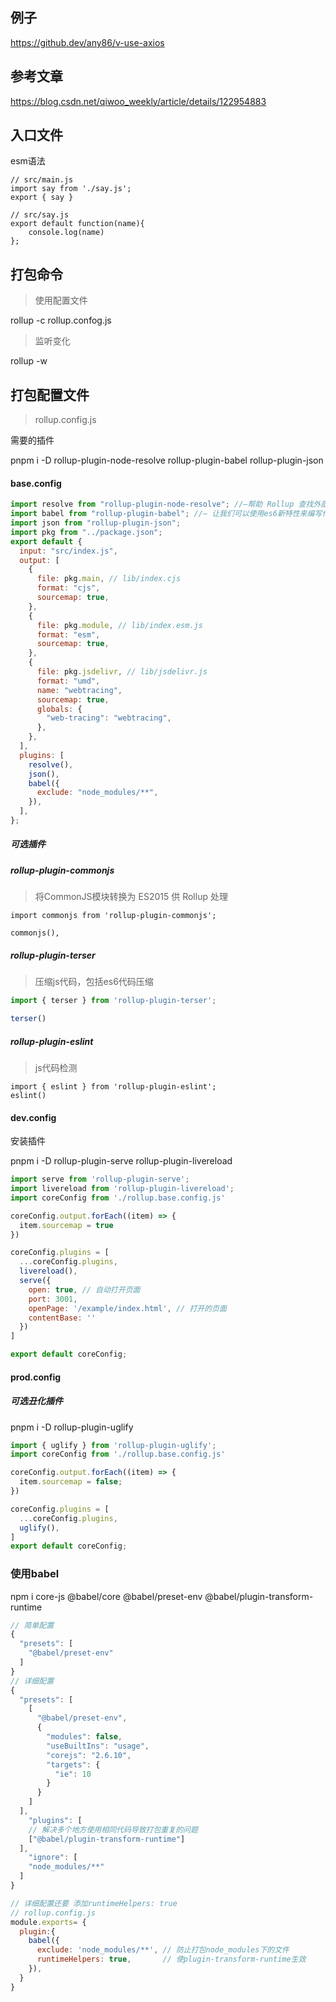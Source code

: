## 例子

https://github.dev/any86/v-use-axios

## 参考文章

https://blog.csdn.net/qiwoo_weekly/article/details/122954883

## 入口文件

esm语法

```tsx
// src/main.js
import say from './say.js';
export { say }
 
// src/say.js
export default function(name){
    console.log(name)
};
```



## 打包命令

>  使用配置文件

rollup -c  rollup.confog.js 

> 监听变化

rollup -w  

## 打包配置文件

>  rollup.config.js

需要的插件

pnpm i -D rollup-plugin-node-resolve  rollup-plugin-babel rollup-plugin-json 

#### base.config

```javascript
import resolve from "rollup-plugin-node-resolve"; //—帮助 Rollup 查找外部模块，然后导入
import babel from "rollup-plugin-babel"; //— 让我们可以使用es6新特性来编写代码
import json from "rollup-plugin-json";
import pkg from "../package.json";
export default {
  input: "src/index.js",
  output: [
    {
      file: pkg.main, // lib/index.cjs
      format: "cjs",
      sourcemap: true,
    },
    {
      file: pkg.module, // lib/index.esm.js
      format: "esm",
      sourcemap: true,
    },
    {
      file: pkg.jsdelivr, // lib/jsdelivr.js
      format: "umd",
      name: "webtracing",
      sourcemap: true,
      globals: {
        "web-tracing": "webtracing",
      },
    },
  ],
  plugins: [
    resolve(),
    json(),
    babel({
      exclude: "node_modules/**",
    }),
  ],
};
```

##### 可选插件

##### rollup-plugin-commonjs

> 将CommonJS模块转换为 ES2015 供 Rollup 处理

```
import commonjs from 'rollup-plugin-commonjs';

commonjs(), 
```

##### rollup-plugin-terser

> 压缩js代码，包括es6代码压缩

```javascript
import { terser } from 'rollup-plugin-terser';  

terser()
```

##### rollup-plugin-eslint

> js代码检测

```
import { eslint } from 'rollup-plugin-eslint';
eslint()
```



#### dev.config

安装插件

pnpm i -D  rollup-plugin-serve rollup-plugin-livereload

```javascript
import serve from 'rollup-plugin-serve';
import livereload from 'rollup-plugin-livereload';
import coreConfig from './rollup.base.config.js'

coreConfig.output.forEach((item) => {
  item.sourcemap = true
})

coreConfig.plugins = [
  ...coreConfig.plugins,
  livereload(),
  serve({
    open: true, // 自动打开页面
    port: 3001, 
    openPage: '/example/index.html', // 打开的页面
    contentBase: ''
  })
]

export default coreConfig;
```



#### prod.config

##### 可选丑化插件

pnpm  i -D rollup-plugin-uglify

```javascript
import { uglify } from 'rollup-plugin-uglify';
import coreConfig from './rollup.base.config.js'

coreConfig.output.forEach((item) => {
  item.sourcemap = false;
})

coreConfig.plugins = [
  ...coreConfig.plugins,
  uglify(),
]
export default coreConfig;
```

### 使用babel

npm i core-js @babel/core @babel/preset-env @babel/plugin-transform-runtime

```javascript
// 简单配置
{
  "presets": [
    "@babel/preset-env"
  ]
}
// 详细配置
{
  "presets": [
    [
      "@babel/preset-env",
      {
        "modules": false,
        "useBuiltIns": "usage",
        "corejs": "2.6.10",
        "targets": {
          "ie": 10
        }
      }
    ]
  ],
    "plugins": [
    // 解决多个地方使用相同代码导致打包重复的问题
    ["@babel/plugin-transform-runtime"]
  ],
    "ignore": [
    "node_modules/**"
  ]
}

// 详细配置还要 添加runtimeHelpers: true
// rollup.config.js
module.exports= {
  plugin:{
    babel({
      exclude: 'node_modules/**', // 防止打包node_modules下的文件
      runtimeHelpers: true,       // 使plugin-transform-runtime生效
    }),
  }
}
```